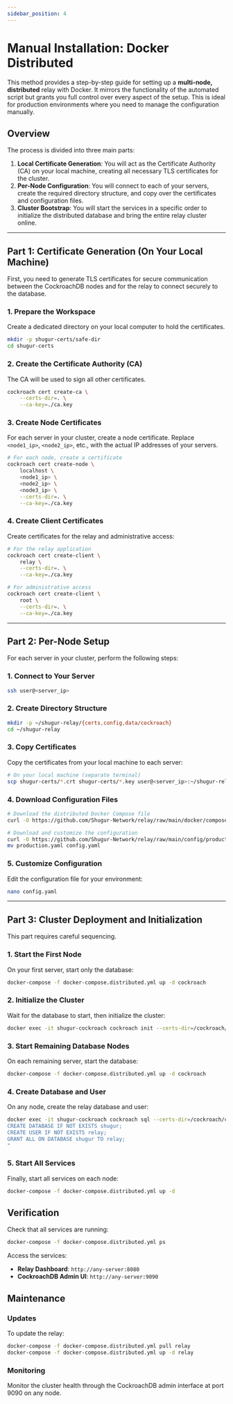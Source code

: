 ```yaml
---
sidebar_position: 4
---
```


# Manual Installation: Docker Distributed

This method provides a step-by-step guide for setting up a **multi-node, distributed** relay with Docker. It mirrors the functionality of the automated script but grants you full control over every aspect of the setup. This is ideal for production environments where you need to manage the configuration manually.

## Overview

The process is divided into three main parts:

1. **Local Certificate Generation**: You will act as the Certificate Authority (CA) on your local machine, creating all necessary TLS certificates for the cluster.
2. **Per-Node Configuration**: You will connect to each of your servers, create the required directory structure, and copy over the certificates and configuration files.
3. **Cluster Bootstrap**: You will start the services in a specific order to initialize the distributed database and bring the entire relay cluster online.

---

## Part 1: Certificate Generation (On Your Local Machine)

First, you need to generate TLS certificates for secure communication between the CockroachDB nodes and for the relay to connect securely to the database.

### 1. Prepare the Workspace

Create a dedicated directory on your local computer to hold the certificates.

```bash
mkdir -p shugur-certs/safe-dir
cd shugur-certs
```

### 2. Create the Certificate Authority (CA)

The CA will be used to sign all other certificates.

```bash
cockroach cert create-ca \
    --certs-dir=. \
    --ca-key=./ca.key
```

### 3. Create Node Certificates

For each server in your cluster, create a node certificate. Replace `<node1_ip>`, `<node2_ip>`, etc., with the actual IP addresses of your servers.

```bash
# For each node, create a certificate
cockroach cert create-node \
    localhost \
    <node1_ip> \
    <node2_ip> \
    <node3_ip> \
    --certs-dir=. \
    --ca-key=./ca.key
```

### 4. Create Client Certificates

Create certificates for the relay and administrative access:

```bash
# For the relay application
cockroach cert create-client \
    relay \
    --certs-dir=. \
    --ca-key=./ca.key

# For administrative access
cockroach cert create-client \
    root \
    --certs-dir=. \
    --ca-key=./ca.key
```

---

## Part 2: Per-Node Setup

For each server in your cluster, perform the following steps:

### 1. Connect to Your Server

```bash
ssh user@<server_ip>
```

### 2. Create Directory Structure

```bash
mkdir -p ~/shugur-relay/{certs,config,data/cockroach}
cd ~/shugur-relay
```

### 3. Copy Certificates

Copy the certificates from your local machine to each server:

```bash
# On your local machine (separate terminal)
scp shugur-certs/*.crt shugur-certs/*.key user@<server_ip>:~/shugur-relay/certs/
```

### 4. Download Configuration Files

```bash
# Download the distributed Docker Compose file
curl -O https://github.com/Shugur-Network/relay/raw/main/docker/compose/docker-compose.distributed.yml

# Download and customize the configuration
curl -O https://github.com/Shugur-Network/relay/raw/main/config/production.yaml
mv production.yaml config.yaml
```

### 5. Customize Configuration

Edit the configuration file for your environment:

```bash
nano config.yaml
```

---

## Part 3: Cluster Deployment and Initialization

This part requires careful sequencing.

### 1. Start the First Node

On your first server, start only the database:

```bash
docker-compose -f docker-compose.distributed.yml up -d cockroach
```

### 2. Initialize the Cluster

Wait for the database to start, then initialize the cluster:

```bash
docker exec -it shugur-cockroach cockroach init --certs-dir=/cockroach/certs --host=localhost:26257
```

### 3. Start Remaining Database Nodes

On each remaining server, start the database:

```bash
docker-compose -f docker-compose.distributed.yml up -d cockroach
```

### 4. Create Database and User

On any node, create the relay database and user:

```bash
docker exec -it shugur-cockroach cockroach sql --certs-dir=/cockroach/certs --host=localhost:26257 -e "
CREATE DATABASE IF NOT EXISTS shugur;
CREATE USER IF NOT EXISTS relay;
GRANT ALL ON DATABASE shugur TO relay;
"
```

### 5. Start All Services

Finally, start all services on each node:

```bash
docker-compose -f docker-compose.distributed.yml up -d
```

## Verification

Check that all services are running:

```bash
docker-compose -f docker-compose.distributed.yml ps
```

Access the services:
- **Relay Dashboard**: `http://any-server:8080`
- **CockroachDB Admin UI**: `http://any-server:9090`

## Maintenance

### Updates

To update the relay:

```bash
docker-compose -f docker-compose.distributed.yml pull relay
docker-compose -f docker-compose.distributed.yml up -d relay
```

### Monitoring

Monitor the cluster health through the CockroachDB admin interface at port 9090 on any node.
